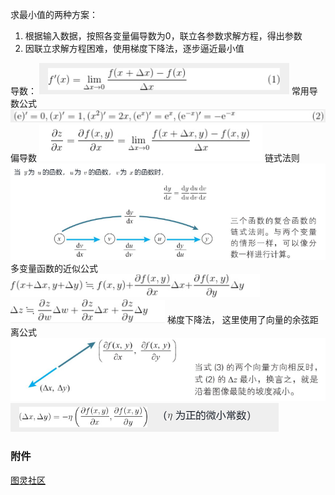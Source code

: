 求最小值的两种方案：
1. 根据输入数据，按照各变量偏导数为0，联立各参数求解方程，得出参数
2. 因联立求解方程困难，使用梯度下降法，逐步逼近最小值

导数：
![](attachments/Pasted%20image%2020240425100735.png)
常用导数公式
![](attachments/Pasted%20image%2020240425100835.png)
偏导数
![](attachments/Pasted%20image%2020240425101017.png)
链式法则
![](attachments/Pasted%20image%2020240425101130.png)
多变量函数的近似公式
![](attachments/Pasted%20image%2020240425101330.png)
![](attachments/Pasted%20image%2020240425101409.png)
梯度下降法，
这里使用了向量的余弦距离公式
![](attachments/Pasted%20image%2020240425101500.png)
![](attachments/Pasted%20image%2020240425101520.png)



### 附件
[图灵社区](http://www.ituring.com.cn/book/2593)
